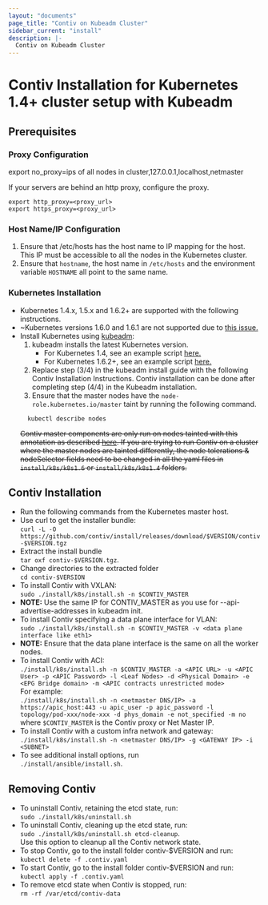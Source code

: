 ```yaml
---
layout: "documents"
page_title: "Contiv on Kubeadm Cluster"
sidebar_current: "install"
description: |-
  Contiv on Kubeadm Cluster
---
```


# Contiv Installation for Kubernetes 1.4+ cluster setup with Kubeadm

## Prerequisites


### Proxy Configuration

export no_proxy=ips of all nodes in cluster,127.0.0.1,localhost,netmaster

If your servers are behind an http proxy, configure the proxy.

``` 
export http_proxy=<proxy_url>
export https_proxy=<proxy_url>

```

### Host Name/IP Configuration

1. Ensure that /etc/hosts has the host name to IP mapping for the host. This IP must be accessible to all the nodes in the Kubernetes cluster.
1. Ensure that `hostname`, the host name in `/etc/hosts` and the environment variable `HOSTNAME` all point to the same name.

### Kubernetes Installation

* Kubernetes 1.4.x, 1.5.x and 1.6.2+ are supported with the following instructions.
* ~Kubernetes versions 1.6.0 and 1.6.1 are not supported due to [this issue.](https://github.com/kubernetes/kubernetes/issues/44041)
* Install Kubernetes using [kubeadm](http://kubernetes.io/docs/getting-started-guides/kubeadm/):
  1. kubeadm installs the latest Kubernetes version. <br>
     * For Kubernetes 1.4, see an example script [here.](https://github.com/contiv/install/blob/master/cluster/k8s1.4/k8smaster.sh)
     * For Kubernetes 1.6.2+, see an example script [here.](https://github.com/contiv/install/blob/master/cluster/k8s1.6/k8smaster.sh)
  1. Replace step (3/4) in the kubeadm install guide with the following Contiv Installation Instructions. Contiv installation can be done after completing step (4/4) in the Kubeadm installation.
  1. Ensure that the master nodes have the `node-role.kubernetes.io/master` taint by running the following command.
  ```
  	kubectl describe nodes
  ```
  ~~Contiv master components are only run on nodes tainted with this annotation as described [here](https://github.com/contiv/install/blob/master/install/k8s/k8s1.6/contiv.yaml#L254-L258). If you are trying to run Contiv on a cluster where the master nodes are tainted differently, the node tolerations & nodeSelector fields need to be changed in all the yaml files in `install/k8s/k8s1.6` or `install/k8s/k8s1.4` folders.~~


## Contiv Installation

* Run the following commands from the Kubernetes master host.
* Use curl to get the installer bundle: <br>`curl -L -O https://github.com/contiv/install/releases/download/$VERSION/contiv-$VERSION.tgz`
* Extract the install bundle <br>`tar oxf contiv-$VERSION.tgz`.
* Change directories to the extracted folder <br>`cd contiv-$VERSION`
* To install Contiv with VXLAN:<br> `sudo ./install/k8s/install.sh -n $CONTIV_MASTER`
* **NOTE:** Use the same IP for CONTIV_MASTER as you use for --api-advertise-addresses in kubeadm init.
* To install Contiv specifying a data plane interface for VLAN:<br> `sudo ./install/k8s/install.sh -n $CONTIV_MASTER -v <data plane interface like eth1>`
* **NOTE:** Ensure that the data plane interface is the same on all the worker nodes.
* To install Contiv with ACI: <br>`./install/k8s/install.sh -n $CONTIV_MASTER -a <APIC URL> -u <APIC User> -p <APIC Password> -l <Leaf Nodes> -d <Physical Domain> -e <EPG Bridge domain> -m <APIC contracts unrestricted mode>
  ` <br> For example: <br> `./install/k8s/install.sh -n <netmaster DNS/IP> -a https://apic_host:443 -u apic_user -p apic_password -l topology/pod-xxx/node-xxx -d phys_domain -e not_specified -m no
  `
 <br> where `$CONTIV_MASTER` is the Contiv proxy or Net Master IP.
* To install Contiv with a custom infra network and gateway: <br>`./install/k8s/install.sh -n <netmaster DNS/IP> -g <GATEWAY IP> -i <SUBNET>`
* To see additional install options, run <br> `./install/ansible/install.sh`.

## Removing Contiv
* To uninstall Contiv, retaining the etcd state, run:<br>
`sudo ./install/k8s/uninstall.sh`
* To uninstall Contiv, cleaning up the etcd state, run:<br>
`sudo ./install/k8s/uninstall.sh etcd-cleanup`. <br>Use this option to cleanup all the Contiv network state. 
* To stop Contiv, go to the install folder contiv-$VERSION and run:<br> `kubectl delete -f .contiv.yaml`
* To start Contiv, go to the install folder contiv-$VERSION and run:<br> `kubectl apply -f .contiv.yaml`
* To remove etcd state when Contiv is stopped, run: <br> `rm -rf /var/etcd/contiv-data`
